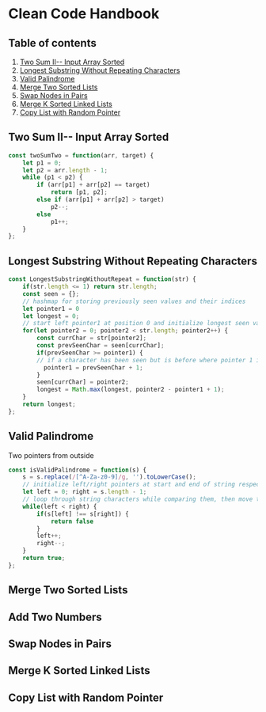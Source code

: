 # Clean Code Handbook
## Table of contents

1. [Two Sum II-- Input Array Sorted](#Two-Sum-II---Input-Array-Sorted)
2. [Longest Substring Without Repeating Characters](#longest-substring-without-repeating-characters)
3. [Valid Palindrome](#Valid-Palindrome)
4. [Merge Two Sorted Lists](#Merge-Two-Sorted-Lists)
5. [Swap Nodes in Pairs](#Swap-Nodes-in-Pairs)
6. [Merge K Sorted Linked Lists](#Merge-K-Sorted-Linked-Lists)
7. [Copy List with Random Pointer](#Copy-List-with-Random-Pointer)

## Two Sum II-- Input Array Sorted
```javascript
const twoSumTwo = function(arr, target) {
    let p1 = 0;
    let p2 = arr.length - 1;
    while (p1 < p2) {
        if (arr[p1] + arr[p2] == target)
            return [p1, p2];
        else if (arr[p1] + arr[p2] > target)
            p2--;
        else
            p1++;
    }
};
```
## Longest Substring Without Repeating Characters
```javascript
const LongestSubstringWithoutRepeat = function(str) {
    if(str.length <= 1) return str.length;
    const seen = {};
    // hashmap for storing previously seen values and their indices
    let pointer1 = 0
    let longest = 0;
    // start left pointer1 at position 0 and initialize longest seen varible as 0
    for(let pointer2 = 0; pointer2 < str.length; pointer2++) {
        const currChar = str[pointer2];
        const prevSeenChar = seen[currChar];
        if(prevSeenChar >= pointer1) {
        // if a character has been seen but is before where pointer 1 is pointing it does not need to be counted as seen
          pointer1 = prevSeenChar + 1;
        }
        seen[currChar] = pointer2;
        longest = Math.max(longest, pointer2 - pointer1 + 1);
    }
    return longest;
};
```
## Valid Palindrome
Two pointers from outside
```javascript
const isValidPalindrome = function(s) {
    s = s.replace(/[^A-Za-z0-9]/g, '').toLowerCase();
    // initialize left/right pointers at start and end of string respectively
    let left = 0; right = s.length - 1;
    // loop through string characters while comparing them, then move the pointers closer to the center
    while(left < right) {
        if(s[left] !== s[right]) {
            return false
        }
        left++;
        right--;
    }
    return true;
};
```
## Merge Two Sorted Lists
## Add Two Numbers
## Swap Nodes in Pairs
## Merge K Sorted Linked Lists
## Copy List with Random Pointer
